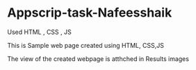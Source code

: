 # Appscrip-task-Nafeesshaik

Used 
HTML , CSS , JS

This is Sample web page created using HTML, CSS,JS

The view of the created  webpage is atthched in Results images
